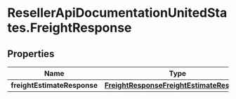 # ResellerApiDocumentationUnitedStates.FreightResponse

## Properties

Name | Type | Description | Notes
------------ | ------------- | ------------- | -------------
**freightEstimateResponse** | [**FreightResponseFreightEstimateResponse**](FreightResponseFreightEstimateResponse.md) |  | [optional] 


